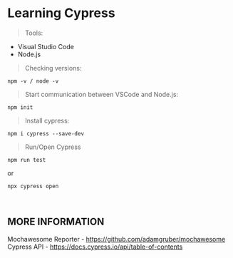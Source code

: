 
<head>
<h1>Learning Cypress</h1>
</head>
<body>

> Tools: 
- Visual Studio Code 
- Node.js
> Checking versions: 
```
npm -v / node -v
```
> Start communication between VSCode and Node.js: 
```
npm init
```
> Install cypress:
```
npm i cypress --save-dev
```
> Run/Open Cypress
```
npm run test
```
or
```
npx cypress open
```
</body>

</br>

<h2><strong>MORE INFORMATION</strong></h2>
  
Mochawesome Reporter - https://github.com/adamgruber/mochawesome</br>
Cypress API - https://docs.cypress.io/api/table-of-contents
